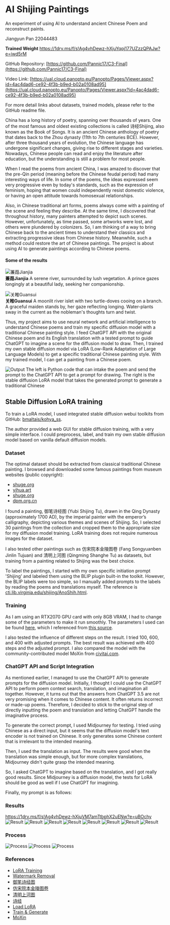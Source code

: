 # AI Shijing Paintings

An experiment of using AI to understand ancient Chinese Poem and reconstruct paints.

Jiangyun Pan 22044483

**Trained Weight** 
https://1drv.ms/f/s!Ag4vhDewz-hXjuYqpj177UZzzQPAJw?e=iwd5rM 

GitHub Repository: [https://github.com/Pannic17/C3-Final](https://github.com/Pannic17/C3-Final)

Video Link: [https://ual.cloud.panopto.eu/Panopto/Pages/Viewer.aspx?id=4ac4dad6-ce92-4f3b-b9ed-b02a0108ad95](https://ual.cloud.panopto.eu/Panopto/Pages/Viewer.aspx?id=4ac4dad6-ce92-4f3b-b9ed-b02a0108ad95)

For more detail links about datasets, trained models, please refer to the GitHub readme file.

China has a long history of poetry, spanning over thousands of years. One of the most famous and oldest existing collections is called 诗经Shijing, also known as the Book of Songs. It is an ancient Chinese anthology of poetry that dates back to the Zhou dynasty (11th to 7th centuries BCE). However, after three thousand years of evolution, the Chinese language has undergone significant changes, giving rise to different stages and varieties. Nowadays, Chinese people can read and enjoy the literature after education, but the understanding is still a problem for most people.

When I read the poems from ancient China, I was amazed to discover that the pre-Qin period (meaning before the Chinese feudal period) had many interesting ways of life. In some of the poems, the ideas expressed seem very progressive even by today's standards, such as the expression of feminism, hoping that women could independently resist domestic violence, or having an open attitude towards homosexual relationships.

Also, in Chinese traditional art forms, poems always come with a painting of the scene and feeling they describe. At the same time, I discovered that throughout history, many painters attempted to depict such scenes. However, unfortunately, as time passed, some artworks were lost, and others were plundered by colonizers. So, I am thinking of a way to bring Chinese back to the ancient times to understand their classics and extracting progressive ideas from Chinese history. Meanwhile, such a method could restore the art of Chinese paintings. The project is about using AI to generate paintings according to Chinese poems.

#### Some of the results

![**蒹葭Jianjia**](image/i0.png)  
**蒹葭Jianjia** A serene river, surrounded by lush vegetation. A prince gazes longingly at a beautiful lady, seeking her companionship.

![**关睢Guansui**](image/i1.png)  
**关睢Guansui** A moonlit river islet with two turtle-doves cooing on a branch. A graceful maiden stands by, her gaze reflecting longing. Water-plants sway in the current as the nobleman's thoughts turn and twist.

Thus, my project aims to use neural network and artificial intelligence to understand Chinese poems and train my specific diffusion model with a traditional Chinese painting style. I feed ChatGPT API with the original Chinese poem and its English translation with a tested prompt to guide ChatGPT to imagine a scene for the diffusion model to draw. Then, I trained my own stable diffusion model via LoRA (Low-Rank Adaptation of Large Language Models) to get a specific traditional Chinese painting style. With my trained model, I can get a painting from a Chinese poem.

![**Output**](image/i2.png)
The left is Python code that can intake the poem and send the prompt to the ChatGPT API to get a prompt for drawing. The right is the stable diffusion LoRA model that takes the generated prompt to generate a traditional Chinese

## Stable Diffusion LoRA training

To train a LoRA model, I used integrated stable diffusion webui toolkits from GitHub: [bmaltais/kohya_ss](https://github.com/bmaltais/kohya_ss).

The author provided a web GUI for stable diffusion training, with a very simple interface. I could preprocess, label, and train my own stable diffusion model based on vanilla default diffusion models.

### Dataset

The optimal dataset should be extracted from classical traditional Chinese painting. I browsed and downloaded some famous paintings from museum websites (public copyright):
- [shuge.org](https://new.shuge.org/meet/topic/38968/)
- [yihua.art](https://yihua.art/yubi-shijingtu.html)
- [shuge.org](https://new.shuge.org/view/fang_song_yuan_ben_jin_ling_tu/#prev)
- [dpm.org.cn](https://www.dpm.org.cn/collection/paint/228226.html)

I found a painting, 御笔诗经图 (Yubi Shijing Tu), drawn in the Qing Dynasty (approximately 1700 AD), by the imperial painter with the emperor’s calligraphy, depicting various themes and scenes of Shijing. So, I selected 30 paintings from the collection and cropped them to the appropriate size for my diffusion model training. LoRA training does not require numerous images for the dataset.

I also tested other paintings such as 仿宋院本金陵图卷 (Fang Songyuanben Jinlin Tujuan) and 清明上河图 (Qingming Shanghe Tu) as datasets, but training from a painting related to Shijing was the best choice.

To label the paintings, I started with my own specific initiation prompt 'Shijing' and labeled them using the BLIP plugin built-in the toolkit. However, the BLIP labels were too simple, so I manually added prompts to the labels by reading the poems and translations myself. The reference is [cti.lib.virginia.edu/shijing/AnoShih.html](https://cti.lib.virginia.edu/shijing/AnoShih.html).

### Training

As I am using an RTX2070 GPU card with only 8GB VRAM, I had to change some of the parameters to make it run smoothly. The parameters I used can be found [here](https://github.com/Pannic17/C3-Final/blob/master/on2070.json), which I referenced from [this source](https://mega.nz/file/zFNjlJAL#uB2uTAvcqLohSUzYBgtuBcAMt4Jnclg6jVV5YE4s0F4).

I also tested the influence of different steps on the result. I tried 100, 600, and 400 with adjusted prompts. The best result was achieved with 400 steps and the adjusted prompt. I also compared the model with the community-contributed model MoXin from [civitai.com](https://civitai.com/models/12597/moxin).

### ChatGPT API and Script Integration

As mentioned earlier, I managed to use the ChatGPT API to generate prompts for the diffusion model. Initially, I thought I could use the ChatGPT API to perform poem context search, translation, and imagination all together. However, it turns out that the answers from ChatGPT 3.5 are not very promising when it comes to Chinese content. It often returns incorrect or made-up poems. Therefore, I decided to stick to the original step of directly inputting the poem and translation and letting ChatGPT handle the imaginative process.

To generate the correct prompt, I used Midjourney for testing. I tried using Chinese as a direct input, but it seems that the diffusion model's text encoder is not trained on Chinese. It only generates some Chinese content that is irrelevant to the intended meaning.

Then, I used the translation as input. The results were good when the translation was simple enough, but for more complex translations, Midjourney didn't quite grasp the intended meaning.

So, I asked ChatGPT to imagine based on the translation, and I got really good results. Since Midjourney is a diffusion model, the tests for LoRA should be good as well if I use ChatGPT for imagining.

Finally, my prompt is as follows:

### Results
https://1drv.ms/f/s!Ag4vhDewz-hXjuVM7amTtbphX2uENw?e=uBOchy
![**Result**](image/g1.jpg)
![**Result**](image/g3.jpg)
![**Result**](image/g4.jpg)
![**Result**](image/r1.png)
![**Result**](image/r2.png)
![**Result**](image/r3.png)
![**Result**](image/r4.png)
![**Result**](image/r5.png)

### Process
![**Process**](image/p1.png)
![**Process**](image/p2.png)
![**Process**](image/p3.png)

### References

- [LoRA Training](https://rentry.org/lora_train#training-loras)
- [Watermark Removal](https://www.watermarkremover.io/)
- [御笔诗经图](https://new.shuge.org/meet/topic/38968/)
- [仿宋院本金陵图卷](https://new.shuge.org/view/fang_song_yuan_ben_jin_ling_tu/#prev)
- [清明上河图](https://www.dpm.org.cn/collection/paint/228226.html)
- [诗经](https://cti.lib.virginia.edu/shijing/AnoShih.html)
- [Load LoRA](https://github.com/haofanwang/Lora-for-Diffusers/blob/main/convert_lora_safetensor_to_diffusers.py)
- [Train & Generate](https://zhuanlan.zhihu.com/p/590957973)
- [MoXin](https://civitai.com/models/12597/moxin)